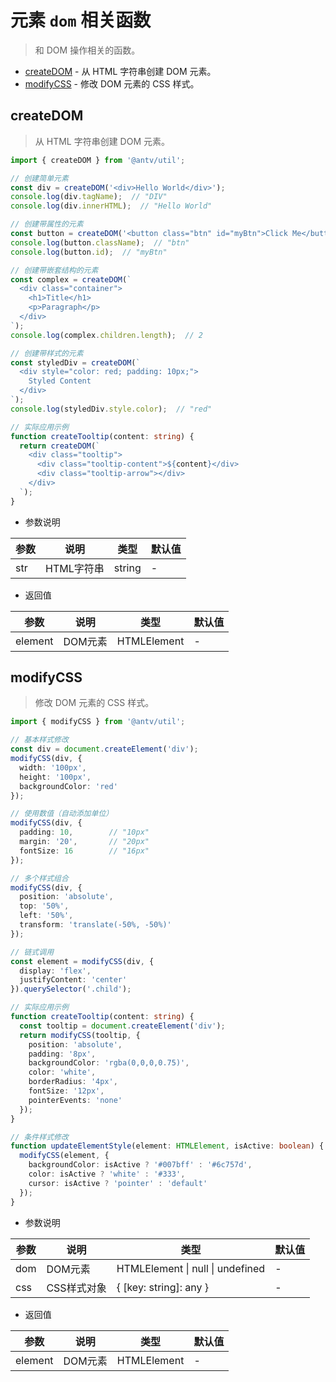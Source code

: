 # 元素 `dom` 相关函数

> 和 DOM 操作相关的函数。

- [createDOM](#createdom) - 从 HTML 字符串创建 DOM 元素。
- [modifyCSS](#modifycss) - 修改 DOM 元素的 CSS 样式。

## createDOM

> 从 HTML 字符串创建 DOM 元素。

```ts
import { createDOM } from '@antv/util';

// 创建简单元素
const div = createDOM('<div>Hello World</div>');
console.log(div.tagName);  // "DIV"
console.log(div.innerHTML);  // "Hello World"

// 创建带属性的元素
const button = createDOM('<button class="btn" id="myBtn">Click Me</button>');
console.log(button.className);  // "btn"
console.log(button.id);  // "myBtn"

// 创建带嵌套结构的元素
const complex = createDOM(`
  <div class="container">
    <h1>Title</h1>
    <p>Paragraph</p>
  </div>
`);
console.log(complex.children.length);  // 2

// 创建带样式的元素
const styledDiv = createDOM(`
  <div style="color: red; padding: 10px;">
    Styled Content
  </div>
`);
console.log(styledDiv.style.color);  // "red"

// 实际应用示例
function createTooltip(content: string) {
  return createDOM(`
    <div class="tooltip">
      <div class="tooltip-content">${content}</div>
      <div class="tooltip-arrow"></div>
    </div>
  `);
}
```

- 参数说明

| 参数 | 说明 | 类型 | 默认值 |
|---------|------|------|---------|
| str | HTML字符串 | string | - |

- 返回值

| 参数 | 说明 | 类型 | 默认值 |
|---------|------|------|---------|
| element | DOM元素 | HTMLElement | - |


## modifyCSS

> 修改 DOM 元素的 CSS 样式。

```ts
import { modifyCSS } from '@antv/util';

// 基本样式修改
const div = document.createElement('div');
modifyCSS(div, {
  width: '100px',
  height: '100px',
  backgroundColor: 'red'
});

// 使用数值（自动添加单位）
modifyCSS(div, {
  padding: 10,        // "10px"
  margin: '20',       // "20px"
  fontSize: 16        // "16px"
});

// 多个样式组合
modifyCSS(div, {
  position: 'absolute',
  top: '50%',
  left: '50%',
  transform: 'translate(-50%, -50%)'
});

// 链式调用
const element = modifyCSS(div, {
  display: 'flex',
  justifyContent: 'center'
}).querySelector('.child');

// 实际应用示例
function createTooltip(content: string) {
  const tooltip = document.createElement('div');
  return modifyCSS(tooltip, {
    position: 'absolute',
    padding: '8px',
    backgroundColor: 'rgba(0,0,0,0.75)',
    color: 'white',
    borderRadius: '4px',
    fontSize: '12px',
    pointerEvents: 'none'
  });
}

// 条件样式修改
function updateElementStyle(element: HTMLElement, isActive: boolean) {
  modifyCSS(element, {
    backgroundColor: isActive ? '#007bff' : '#6c757d',
    color: isActive ? 'white' : '#333',
    cursor: isActive ? 'pointer' : 'default'
  });
}
```

- 参数说明

| 参数 | 说明 | 类型 | 默认值 |
|---------|------|------|---------|
| dom | DOM元素 | HTMLElement \| null \| undefined | - |
| css | CSS样式对象 | { [key: string]: any } | - |

- 返回值

| 参数 | 说明 | 类型 | 默认值 |
|---------|------|------|---------|
| element | DOM元素 | HTMLElement | - |
